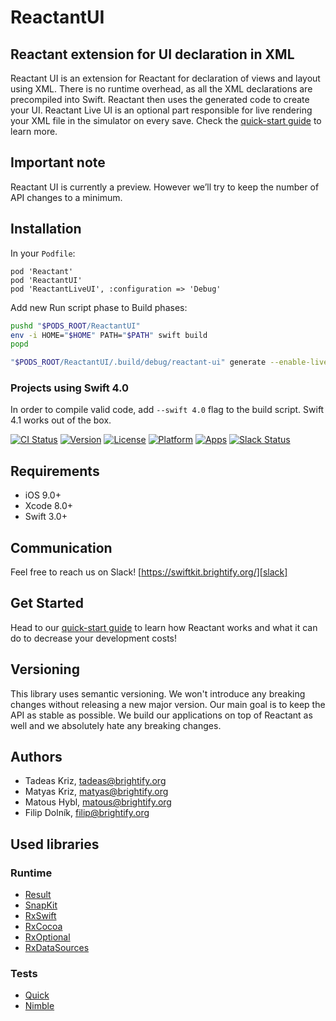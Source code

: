 # ReactantUI

## Reactant extension for UI declaration in XML

Reactant UI is an extension for Reactant for declaration of views and layout using XML. There is no runtime overhead, as all the XML declarations are precompiled into Swift. Reactant then uses the generated code to create your UI. Reactant Live UI is an optional part responsible for live rendering your XML file in the simulator on every save. Check the [quick-start guide][quick-start] to learn more.

## Important note
Reactant UI is currently a preview. However we’ll try to keep the number of API changes to a minimum.

## Installation
In your `Podfile`:
```
pod 'Reactant'
pod 'ReactantUI'
pod 'ReactantLiveUI', :configuration => 'Debug'
```
Add new Run script phase to Build phases:
```bash
pushd "$PODS_ROOT/ReactantUI"
env -i HOME="$HOME" PATH="$PATH" swift build
popd

"$PODS_ROOT/ReactantUI/.build/debug/reactant-ui" generate --enable-live --inputPath="$SRCROOT/Application/Sources/" --outputFile="$SRCROOT/Application/Generated/GeneratedUI.swift" --xcodeprojPath="$PROJECT_DIR/$PROJECT_NAME.xcodeproj"
```

### Projects using Swift 4.0
In order to compile valid code, add `--swift 4.0` flag to the build script. Swift 4.1 works out of the box.

[![CI Status](https://img.shields.io/travis/Brightify/ReactantUI.svg?style=flat)](https://travis-ci.org/Brightify/ReactantUI)
[![Version](https://img.shields.io/cocoapods/v/ReactantUI.svg?style=flat)][reactant-cocoapods]
[![License](https://img.shields.io/cocoapods/l/ReactantUI.svg?style=flat)][reactant-cocoapods]
[![Platform](https://img.shields.io/cocoapods/p/ReactantUI.svg?style=flat)][reactant-cocoapods]
[![Apps](https://img.shields.io/cocoapods/at/ReactantUI.svg?style=flat)][reactant-cocoapods]
[![Slack Status](https://swiftkit.brightify.org/badge.svg)][slack]

## Requirements

* iOS 9.0+
* Xcode 8.0+
* Swift 3.0+

## Communication
Feel free to reach us on Slack! [https://swiftkit.brightify.org/][slack]

## Get Started
Head to our [quick-start guide][quick-start] to learn how Reactant works and what it can do to decrease your development costs!

## Versioning
This library uses semantic versioning. We won't introduce any breaking changes without releasing a new major version. Our main goal is to keep the API as stable as possible. We build our applications on top of Reactant as well and we absolutely hate any breaking changes.

## Authors
* Tadeas Kriz, [tadeas@brightify.org](mailto:tadeas@brightify.org)
* Matyas Kriz, [matyas@brightify.org](mailto:matyas@brightify.org)
* Matous Hybl, [matous@brightify.org](mailto:matous@brightify.org)
* Filip Dolník, [filip@brightify.org](mailto:filip@brightify.org)

## Used libraries

### Runtime

* [Result](https://github.com/antitypical/Result)
* [SnapKit](https://github.com/SnapKit/SnapKit)
* [RxSwift](https://github.com/ReactiveX/RxSwift)
* [RxCocoa](https://github.com/ReactiveX/RxSwift)
* [RxOptional](https://github.com/RxSwiftCommunity/RxOptional)
* [RxDataSources](https://github.com/RxSwiftCommunity/RxDataSources)

### Tests

* [Quick](https://github.com/Quick/Quick)
* [Nimble](https://github.com/Quick/Nimble)

[quick-start]: https://docs.reactant.tech/getting-started/quickstart.html
[reactant-cocoapods]: https://cocoapods.org/pods/ReactantUI
[slack]: https://swiftkit.brightify.org/
